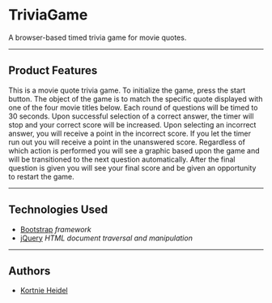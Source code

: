 
# TriviaGame

A browser-based timed trivia game for movie quotes.


---


## Product Features

This is a movie quote trivia game. To initialize the game, press the start button. The object of the game is to match the specific quote displayed with one of the four movie titles below. Each round of questions will be timed to 30 seconds. Upon successful selection of a correct answer, the timer will stop and your correct score will be increased. Upon selecting an incorrect answer, you will receive a point in the incorrect score. If you let the timer run out you will receive a point in the unanswered score. Regardless of which action is performed you will see a graphic based upon the game and will be transitioned to the next question automatically. After the final question is given you will see your final score and be given an opportunity to restart the game.


---


## Technologies Used

- [Bootstrap](https://getbootstrap.com/) _framework_
- [jQuery](https://api.jquery.com/) _HTML document traversal and manipulation_


---


## Authors

- [Kortnie Heidel](mailto:kortnie.evans@gmail.com)